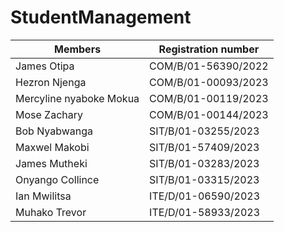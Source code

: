 ﻿# StudentManagement


| Members       | Registration number |
| ------------- | -------------       |
| James Otipa   | COM/B/01-56390/2022 |
| Hezron Njenga | COM/B/01-00093/2023 |
| Mercyline nyaboke Mokua | COM/B/01-00119/2023 |
| Mose Zachary  | COM/B/01-00144/2023 |
| Bob Nyabwanga | SIT/B/01-03255/2023 |
| Maxwel Makobi | SIT/B/01-57409/2023 |
| James Mutheki   | SIT/B/01-03283/2023 |
| Onyango Collince | SIT/B/01-03315/2023 |
| Ian Mwilitsa | ITE/D/01-06590/2023 |
| Muhako Trevor | ITE/D/01-58933/2023 |
